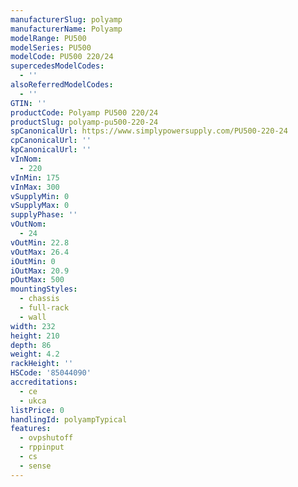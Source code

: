 ```yaml
---
manufacturerSlug: polyamp
manufacturerName: Polyamp
modelRange: PU500
modelSeries: PU500
modelCode: PU500 220/24
supercedesModelCodes:
  - ''
alsoReferredModelCodes:
  - ''
GTIN: ''
productCode: Polyamp PU500 220/24
productSlug: polyamp-pu500-220-24
spCanonicalUrl: https://www.simplypowersupply.com/PU500-220-24
cpCanonicalUrl: ''
kpCanonicalUrl: ''
vInNom:
  - 220
vInMin: 175
vInMax: 300
vSupplyMin: 0
vSupplyMax: 0
supplyPhase: ''
vOutNom:
  - 24
vOutMin: 22.8
vOutMax: 26.4
iOutMin: 0
iOutMax: 20.9
pOutMax: 500
mountingStyles:
  - chassis
  - full-rack
  - wall
width: 232
height: 210
depth: 86
weight: 4.2
rackHeight: ''
HSCode: '85044090'
accreditations:
  - ce
  - ukca
listPrice: 0
handlingId: polyampTypical
features:
  - ovpshutoff
  - rppinput
  - cs
  - sense
---
```

